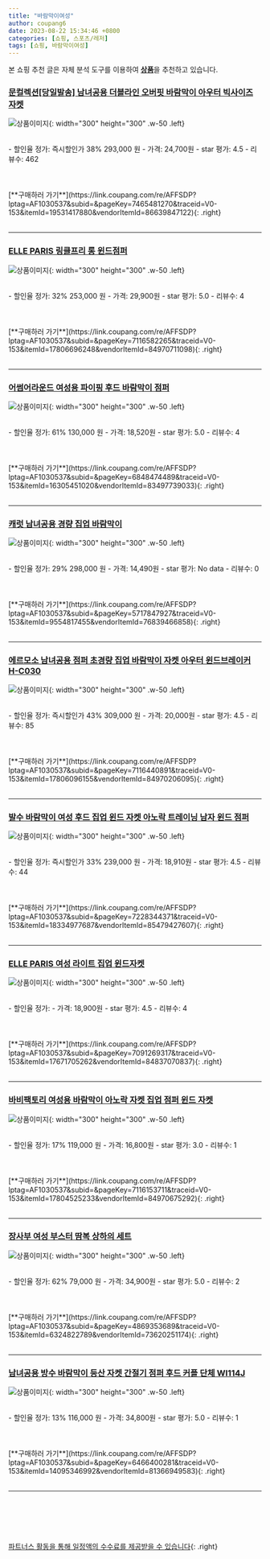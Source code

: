 ```yaml
---
title: "바람막이여성"
author: coupang6
date: 2023-08-22 15:34:46 +0800
categories: [쇼핑, 스포츠/레저]
tags: [쇼핑, 바람막이여성]
---
```


본 쇼핑 추천 글은 자체 분석 도구를 이용하여 [**상품**](https://link.coupang.com/a/bao1ui)을 추천하고 있습니다.

### [문컬렉션[당일발송] 남녀공용 더블라인 오버핏 바람막이 아우터 빅사이즈 자켓](https://link.coupang.com/re/AFFSDP?lptag=AF1030537&subid=&pageKey=7465481270&traceid=V0-153&itemId=19531417880&vendorItemId=86639847122)

![상품이미지](https://thumbnail8.coupangcdn.com/thumbnails/remote/230x230ex/image/vendor_inventory/2f07/d9427ebaadb216f34e5821b818ba6b13a88c1c30bc2d87cc84c56c53c249.jpg){: width="300" height="300" .w-50 .left}


<br>
- 할인율 정가: 즉시할인가 38%  293,000   원
- 가격: 24,700원
- star 평가: 4.5
- 리뷰수: 462
<br>
<br>
<br>
<br>
[**구매하러 가기**](https://link.coupang.com/re/AFFSDP?lptag=AF1030537&subid=&pageKey=7465481270&traceid=V0-153&itemId=19531417880&vendorItemId=86639847122){: .right}
<br>
<br>

---

### [ELLE PARIS 링클프리 롱 윈드점퍼](https://link.coupang.com/re/AFFSDP?lptag=AF1030537&subid=&pageKey=7116582265&traceid=V0-153&itemId=17806696248&vendorItemId=84970711098)

![상품이미지](https://thumbnail7.coupangcdn.com/thumbnails/remote/230x230ex/image/retail/images/2534597756493620-12b25c12-04a9-419d-88f3-5847c0306de4.jpg){: width="300" height="300" .w-50 .left}


<br>
- 할인율 정가: 32%  253,000   원
- 가격: 29,900원
- star 평가: 5.0
- 리뷰수: 4
<br>
<br>
<br>
<br>
[**구매하러 가기**](https://link.coupang.com/re/AFFSDP?lptag=AF1030537&subid=&pageKey=7116582265&traceid=V0-153&itemId=17806696248&vendorItemId=84970711098){: .right}
<br>
<br>

---

### [어썸어라운드 여성용 파이핑 후드 바람막이 점퍼](https://link.coupang.com/re/AFFSDP?lptag=AF1030537&subid=&pageKey=6848474489&traceid=V0-153&itemId=16305451020&vendorItemId=83497739033)

![상품이미지](https://thumbnail9.coupangcdn.com/thumbnails/remote/230x230ex/image/rs_quotation_api/6k65gdrm/f3346818c52d42088f339e7b6595fd2f.jpg){: width="300" height="300" .w-50 .left}


<br>
- 할인율 정가: 61%  130,000   원
- 가격: 18,520원
- star 평가: 5.0
- 리뷰수: 4
<br>
<br>
<br>
<br>
[**구매하러 가기**](https://link.coupang.com/re/AFFSDP?lptag=AF1030537&subid=&pageKey=6848474489&traceid=V0-153&itemId=16305451020&vendorItemId=83497739033){: .right}
<br>
<br>

---

### [캐럿 남녀공용 경량 집업 바람막이](https://link.coupang.com/re/AFFSDP?lptag=AF1030537&subid=&pageKey=5717847927&traceid=V0-153&itemId=9554817455&vendorItemId=76839466858)

![상품이미지](https://thumbnail6.coupangcdn.com/thumbnails/remote/230x230ex/image/retail/images/2029122586829245-35e846f4-8ea5-4df2-baae-69ca21ec79a9.jpg){: width="300" height="300" .w-50 .left}


<br>
- 할인율 정가: 29%  298,000   원
- 가격: 14,490원
- star 평가: No data
- 리뷰수: 0
<br>
<br>
<br>
<br>
[**구매하러 가기**](https://link.coupang.com/re/AFFSDP?lptag=AF1030537&subid=&pageKey=5717847927&traceid=V0-153&itemId=9554817455&vendorItemId=76839466858){: .right}
<br>
<br>

---

### [에르모소 남녀공용 점퍼 초경량 집업 바람막이 자켓 아우터 윈드브레이커 H-C030](https://link.coupang.com/re/AFFSDP?lptag=AF1030537&subid=&pageKey=7116440891&traceid=V0-153&itemId=17806096155&vendorItemId=84970206095)

![상품이미지](https://thumbnail8.coupangcdn.com/thumbnails/remote/230x230ex/image/vendor_inventory/9abb/8830389083917359c92ebc2987a0af4f298d3502dd9596ea751b23635391.jpg){: width="300" height="300" .w-50 .left}


<br>
- 할인율 정가: 즉시할인가 43%  309,000   원
- 가격: 20,000원
- star 평가: 4.5
- 리뷰수: 85
<br>
<br>
<br>
<br>
[**구매하러 가기**](https://link.coupang.com/re/AFFSDP?lptag=AF1030537&subid=&pageKey=7116440891&traceid=V0-153&itemId=17806096155&vendorItemId=84970206095){: .right}
<br>
<br>

---

### [발수 바람막이 여성 후드 집업 윈드 자켓 아노락 트레이닝 남자 윈드 점퍼](https://link.coupang.com/re/AFFSDP?lptag=AF1030537&subid=&pageKey=7228344371&traceid=V0-153&itemId=18334977687&vendorItemId=85479427607)

![상품이미지](https://thumbnail6.coupangcdn.com/thumbnails/remote/230x230ex/image/vendor_inventory/b505/183b10ff31bc230878da55abca03f99711f4d6b62cb6ca2710c6db924907.JPG){: width="300" height="300" .w-50 .left}


<br>
- 할인율 정가: 즉시할인가 33%  239,000   원
- 가격: 18,910원
- star 평가: 4.5
- 리뷰수: 44
<br>
<br>
<br>
<br>
[**구매하러 가기**](https://link.coupang.com/re/AFFSDP?lptag=AF1030537&subid=&pageKey=7228344371&traceid=V0-153&itemId=18334977687&vendorItemId=85479427607){: .right}
<br>
<br>

---

### [ELLE PARIS 여성 라이트 집업 윈드자켓](https://link.coupang.com/re/AFFSDP?lptag=AF1030537&subid=&pageKey=7091269317&traceid=V0-153&itemId=17671705262&vendorItemId=84837070837)

![상품이미지](https://thumbnail7.coupangcdn.com/thumbnails/remote/230x230ex/image/retail/images/3233947246827013-ad3b31d9-c247-4044-a546-b9369a76debf.jpg){: width="300" height="300" .w-50 .left}


<br>
- 할인율 정가: 
- 가격: 18,900원
- star 평가: 4.5
- 리뷰수: 4
<br>
<br>
<br>
<br>
[**구매하러 가기**](https://link.coupang.com/re/AFFSDP?lptag=AF1030537&subid=&pageKey=7091269317&traceid=V0-153&itemId=17671705262&vendorItemId=84837070837){: .right}
<br>
<br>

---

### [바비팩토리 여성용 바람막이 아노락 자켓 집업 점퍼 윈드 자켓](https://link.coupang.com/re/AFFSDP?lptag=AF1030537&subid=&pageKey=7116153711&traceid=V0-153&itemId=17804525233&vendorItemId=84970675292)

![상품이미지](https://thumbnail7.coupangcdn.com/thumbnails/remote/230x230ex/image/vendor_inventory/f6c6/7128ecd8fa3812f7f5ae69feb0d8fd268abbbe449e18a0a9f1a2149f0029.jpg){: width="300" height="300" .w-50 .left}


<br>
- 할인율 정가: 17%  119,000   원
- 가격: 16,800원
- star 평가: 3.0
- 리뷰수: 1
<br>
<br>
<br>
<br>
[**구매하러 가기**](https://link.coupang.com/re/AFFSDP?lptag=AF1030537&subid=&pageKey=7116153711&traceid=V0-153&itemId=17804525233&vendorItemId=84970675292){: .right}
<br>
<br>

---

### [장사부 여성 부스터 땀복 상하의 세트](https://link.coupang.com/re/AFFSDP?lptag=AF1030537&subid=&pageKey=4869353689&traceid=V0-153&itemId=6324822789&vendorItemId=73620251174)

![상품이미지](https://thumbnail6.coupangcdn.com/thumbnails/remote/230x230ex/image/vendor_inventory/78ff/3819372ad7dcc9bbf2c7dd3fe14a53bc7db8f8f6f2fb039e58e46be16847.jpg){: width="300" height="300" .w-50 .left}


<br>
- 할인율 정가: 62%  79,000   원
- 가격: 34,900원
- star 평가: 5.0
- 리뷰수: 2
<br>
<br>
<br>
<br>
[**구매하러 가기**](https://link.coupang.com/re/AFFSDP?lptag=AF1030537&subid=&pageKey=4869353689&traceid=V0-153&itemId=6324822789&vendorItemId=73620251174){: .right}
<br>
<br>

---

### [남녀공용 방수 바람막이 등산 자켓 간절기 점퍼 후드 커플 단체 WI114J](https://link.coupang.com/re/AFFSDP?lptag=AF1030537&subid=&pageKey=6466400281&traceid=V0-153&itemId=14095346992&vendorItemId=81366949583)

![상품이미지](https://thumbnail6.coupangcdn.com/thumbnails/remote/230x230ex/image/vendor_inventory/831e/1bc0a6f140abd5aee57b3242397de081229692454c0208168e8d29036f8c.jpg){: width="300" height="300" .w-50 .left}


<br>
- 할인율 정가: 13%  116,000   원
- 가격: 34,800원
- star 평가: 5.0
- 리뷰수: 1
<br>
<br>
<br>
<br>
[**구매하러 가기**](https://link.coupang.com/re/AFFSDP?lptag=AF1030537&subid=&pageKey=6466400281&traceid=V0-153&itemId=14095346992&vendorItemId=81366949583){: .right}
<br>
<br>

---
<br><br><br><br><br> [파트너스 활동을 통해 일정액의 수수료를 제공받을 수 있습니다](https://link.coupang.com/a/bao1ui){: .right}